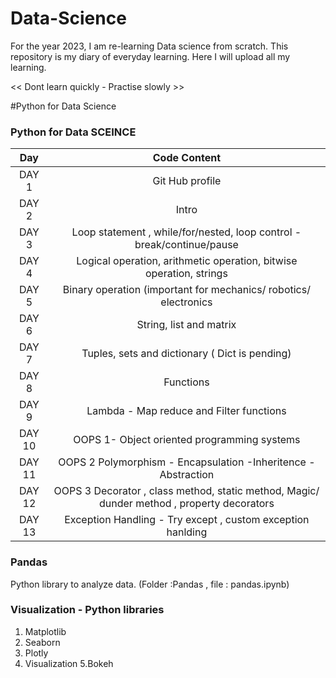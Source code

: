 # Data-Science

For the year 2023, I am re-learning Data science from scratch. 
This repository is my diary of everyday learning. 
 Here I will upload all my learning.
 

<< Dont learn quickly - Practise slowly >>


#Python for Data Science 


### Python for Data SCEINCE 
|Day |Code Content |
|:-:|:-:|
|DAY 1|Git Hub profile|
| DAY 2  |Intro |
| DAY 3 |Loop statement , while/for/nested, loop control -break/continue/pause |
| DAY 4 |Logical operation, arithmetic operation, bitwise operation, strings |
| DAY 5  | Binary operation (important for mechanics/ robotics/ electronics |
| DAY 6  | String, list and matrix |
| DAY 7  | Tuples, sets and dictionary ( Dict is pending) |
| DAY 8  | Functions|
| DAY 9  | Lambda - Map reduce and Filter functions |
| DAY 10  | OOPS 1- Object oriented programming systems  |
| DAY 11| OOPS 2 Polymorphism - Encapsulation -Inheritence - Abstraction|
| DAY 12|OOPS 3 Decorator , class method, static method, Magic/ dunder method , property decorators |
| DAY 13 | Exception Handling - Try except , custom exception hanlding |


### Pandas 
Python library to analyze data. (Folder :Pandas , file : pandas.ipynb)

### Visualization - Python libraries 
1. Matplotlib
2. Seaborn 
3. Plotly 
4. Visualization
5.Bokeh 
